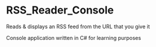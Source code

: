 # RSS_Reader_Console
Reads &amp; displays an RSS feed from the URL that you give it

Console application written in C# for learning purposes
